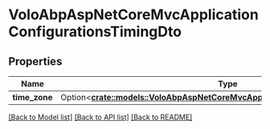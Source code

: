 # VoloAbpAspNetCoreMvcApplicationConfigurationsTimingDto

## Properties

Name | Type | Description | Notes
------------ | ------------- | ------------- | -------------
**time_zone** | Option<[**crate::models::VoloAbpAspNetCoreMvcApplicationConfigurationsTimeZone**](Volo.Abp.AspNetCore.Mvc.ApplicationConfigurations.TimeZone.md)> |  | [optional]

[[Back to Model list]](../README.md#documentation-for-models) [[Back to API list]](../README.md#documentation-for-api-endpoints) [[Back to README]](../README.md)


